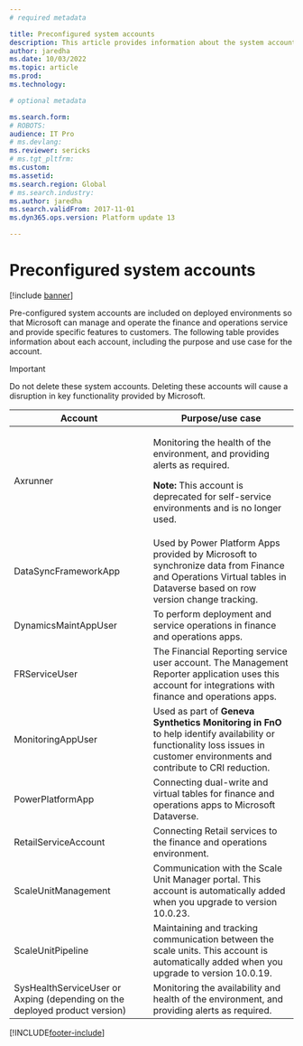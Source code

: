 ```yaml
---
# required metadata

title: Preconfigured system accounts
description: This article provides information about the system accounts that are pre-configured on your finance and operations environments.
author: jaredha
ms.date: 10/03/2022
ms.topic: article
ms.prod: 
ms.technology: 

# optional metadata

ms.search.form: 
# ROBOTS: 
audience: IT Pro
# ms.devlang: 
ms.reviewer: sericks
# ms.tgt_pltfrm: 
ms.custom: 
ms.assetid: 
ms.search.region: Global
# ms.search.industry: 
ms.author: jaredha
ms.search.validFrom: 2017-11-01
ms.dyn365.ops.version: Platform update 13

---
```


# Preconfigured system accounts

[!include [banner](../includes/banner.md)]

Pre-configured system accounts are included on deployed environments so that Microsoft can manage and operate the finance and operations service and provide specific features to customers. The following table provides information about each account, including the purpose and use case for the account.  

> [!IMPORTANT] 
> Do not delete these system accounts. Deleting these accounts will cause a disruption in key functionality provided by Microsoft.

| Account | Purpose/use case |
|---|---|
| Axrunner | <p>Monitoring the health of the environment, and providing alerts as required.</p><p>**Note:** This account is deprecated for self-service environments and is no longer used.</p> |
| DataSyncFrameworkApp | Used by Power Platform Apps provided by Microsoft to synchronize data from Finance and Operations Virtual tables in Dataverse based on row version change tracking. |
| DynamicsMaintAppUser | To perform deployment and service operations in finance and operations apps. |
| FRServiceUser | The Financial Reporting service user account. The Management Reporter application uses this account for integrations with finance and operations apps. |
| MonitoringAppUser | Used as part of **Geneva Synthetics Monitoring in FnO** to help identify availability or functionality loss issues in customer environments and contribute to CRI reduction. |
| PowerPlatformApp | Connecting dual-write and virtual tables for finance and operations apps to Microsoft Dataverse.|
| RetailServiceAccount | Connecting Retail services to the finance and operations environment. |
| ScaleUnitManagement | Communication with the Scale Unit Manager portal. This account is automatically added when you upgrade to version 10.0.23. |
| ScaleUnitPipeline | Maintaining and tracking communication between the scale units. This account is automatically added when you upgrade to version 10.0.19. |
| SysHealthServiceUser or Axping (depending on the deployed product version) | Monitoring the availability and health of the environment, and providing alerts as required. |

[!INCLUDE[footer-include](../../../includes/footer-banner.md)]

